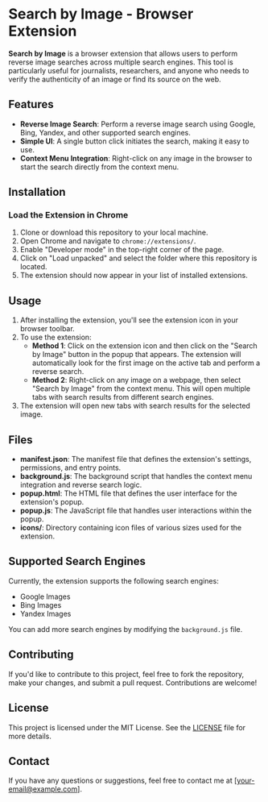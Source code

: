 # Search by Image - Browser Extension

**Search by Image** is a browser extension that allows users to perform reverse image searches across multiple search engines. This tool is particularly useful for journalists, researchers, and anyone who needs to verify the authenticity of an image or find its source on the web.

## Features

- **Reverse Image Search**: Perform a reverse image search using Google, Bing, Yandex, and other supported search engines.
- **Simple UI**: A single button click initiates the search, making it easy to use.
- **Context Menu Integration**: Right-click on any image in the browser to start the search directly from the context menu.

## Installation

### Load the Extension in Chrome

1. Clone or download this repository to your local machine.
2. Open Chrome and navigate to `chrome://extensions/`.
3. Enable "Developer mode" in the top-right corner of the page.
4. Click on "Load unpacked" and select the folder where this repository is located.
5. The extension should now appear in your list of installed extensions.

## Usage

1. After installing the extension, you'll see the extension icon in your browser toolbar.
2. To use the extension:
   - **Method 1**: Click on the extension icon and then click on the "Search by Image" button in the popup that appears. The extension will automatically look for the first image on the active tab and perform a reverse search.
   - **Method 2**: Right-click on any image on a webpage, then select "Search by Image" from the context menu. This will open multiple tabs with search results from different search engines.
3. The extension will open new tabs with search results for the selected image.

## Files

- **manifest.json**: The manifest file that defines the extension's settings, permissions, and entry points.
- **background.js**: The background script that handles the context menu integration and reverse search logic.
- **popup.html**: The HTML file that defines the user interface for the extension's popup.
- **popup.js**: The JavaScript file that handles user interactions within the popup.
- **icons/**: Directory containing icon files of various sizes used for the extension.

## Supported Search Engines

Currently, the extension supports the following search engines:

- Google Images
- Bing Images
- Yandex Images

You can add more search engines by modifying the `background.js` file.

## Contributing

If you'd like to contribute to this project, feel free to fork the repository, make your changes, and submit a pull request. Contributions are welcome!

## License

This project is licensed under the MIT License. See the [LICENSE](LICENSE) file for more details.

## Contact

If you have any questions or suggestions, feel free to contact me at [your-email@example.com].

